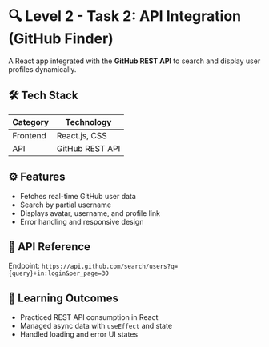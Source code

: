 # 🔍 Level 2 - Task 2: API Integration (GitHub Finder)

A React app integrated with the **GitHub REST API** to search and display user profiles dynamically.

## 🛠️ Tech Stack
| Category | Technology |
|-----------|-------------|
| Frontend | React.js, CSS |
| API | GitHub REST API |

## ⚙️ Features
- Fetches real-time GitHub user data
- Search by partial username
- Displays avatar, username, and profile link
- Error handling and responsive design

## 📡 API Reference
Endpoint: `https://api.github.com/search/users?q={query}+in:login&per_page=30`

## 🧠 Learning Outcomes
- Practiced REST API consumption in React
- Managed async data with `useEffect` and state
- Handled loading and error UI states
